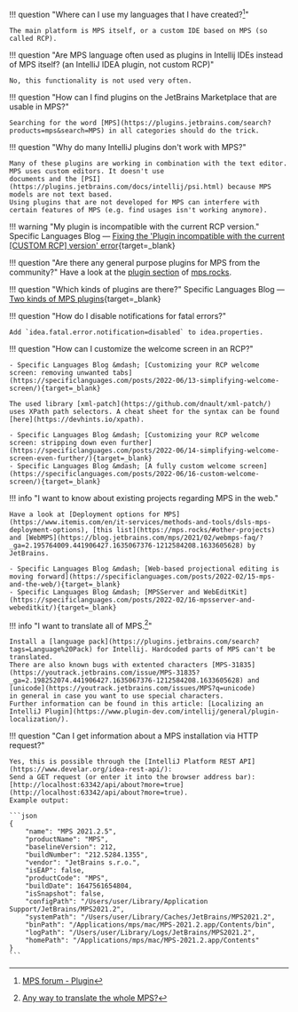 !!! question "Where can I use my languages that I have created?[^1]"

    The main platform is MPS itself, or a custom IDE based on MPS (so called RCP).

!!! question "Are MPS language often used as plugins in Intellij IDEs instead of MPS itself? (an IntelliJ IDEA plugin, not custom RCP)"

    No, this functionality is not used very often.

!!! question "How can I find plugins on the JetBrains Marketplace that are usable in MPS?"

    Searching for the word [MPS](https://plugins.jetbrains.com/search?products=mps&search=MPS) in all categories should do the trick.

!!! question "Why do many IntelliJ plugins don't work with MPS?"

    Many of these plugins are working in combination with the text editor. MPS uses custom editors. It doesn't use
    documents and the [PSI](https://plugins.jetbrains.com/docs/intellij/psi.html) because MPS models are not text based.
    Using plugins that are not developed for MPS can interfere with certain features of MPS (e.g. find usages isn't working anymore).

!!! warning "My plugin is incompatible with the current RCP version."
    Specific Languages Blog &mdash; [Fixing the 'Plugin incompatible with the current [CUSTOM RCP] version' error](https://specificlanguages.com/posts/plugin-incompatible-with-current-version/){target=_blank}

!!! question "Are there any general purpose plugins for MPS from the community?"
    Have a look at the [plugin section](https://mps.rocks/#awesome-MPS) of [mps.rocks](https://mps.rocks).

!!! question "Which kinds of plugins are there?"
    Specific Languages Blog &mdash; [Two kinds of MPS plugins](https://specificlanguages.com/posts/2022-01/24-two-kinds-of-plugins/){target=_blank}

!!! question "How do I disable notifications for fatal errors?"

    Add `idea.fatal.error.notification=disabled` to idea.properties.

!!! question "How can I customize the welcome screen in an RCP?"

    - Specific Languages Blog &mdash; [Customizing your RCP welcome screen: removing unwanted tabs](https://specificlanguages.com/posts/2022-06/13-simplifying-welcome-screen/){target=_blank}
    
    The used library [xml-patch](https://github.com/dnault/xml-patch/) uses XPath path selectors. A cheat sheet for the syntax can be found [here](https://devhints.io/xpath). 
    
    - Specific Languages Blog &mdash; [Customizing your RCP welcome screen: stripping down even further](https://specificlanguages.com/posts/2022-06/14-simplifying-welcome-screen-even-further/){target=_blank}
    - Specific Languages Blog &mdash; [A fully custom welcome screen](https://specificlanguages.com/posts/2022-06/16-custom-welcome-screen/){target=_blank}    

!!! info "I want to know about existing projects regarding MPS in the web."

    Have a look at [Deployment options for MPS](https://www.itemis.com/en/it-services/methods-and-tools/dsls-mps-deployment-options), [this list](https://mps.rocks/#other-projects) and [WebMPS](https://blog.jetbrains.com/mps/2021/02/webmps-faq/?_ga=2.195764009.441906427.1635067376-1212584208.1633605628) by JetBrains.
    
    - Specific Languages Blog &mdash; [Web-based projectional editing is moving forward](https://specificlanguages.com/posts/2022-02/15-mps-and-the-web/){target=_blank}
    - Specific Languages Blog &mdash; [MPSServer and WebEditKit](https://specificlanguages.com/posts/2022-02/16-mpsserver-and-webeditkit/){target=_blank}

!!! info "I want to translate all of MPS.[^2]"

    Install a [language pack](https://plugins.jetbrains.com/search?tags=Language%20Pack) for Intellij. Hardcoded parts of MPS can't be translated.
    There are also known bugs with extented characters [MPS-31835](https://youtrack.jetbrains.com/issue/MPS-31835?_ga=2.198252074.441906427.1635067376-1212584208.1633605628) and [unicode](https://youtrack.jetbrains.com/issues/MPS?q=unicode)
    in general in case you want to use special characters.
    Further information can be found in this article: [Localizing an IntelliJ Plugin](https://www.plugin-dev.com/intellij/general/plugin-localization/).

!!! question "Can I get information about a MPS installation via HTTP request?"

    Yes, this is possible through the [IntelliJ Platform REST API](https://www.develar.org/idea-rest-api/):
    Send a GET request (or enter it into the browser address bar): [http://localhost:63342/api/about?more=true](http://localhost:63342/api/about?more=true).
    Example output:

    ```json
    {
        "name": "MPS 2021.2.5",
        "productName": "MPS",
        "baselineVersion": 212,
        "buildNumber": "212.5284.1355",
        "vendor": "JetBrains s.r.o.",
        "isEAP": false,
        "productCode": "MPS",
        "buildDate": 1647561654804,
        "isSnapshot": false,
        "configPath": "/Users/user/Library/Application Support/JetBrains/MPS2021.2",
        "systemPath": "/Users/user/Library/Caches/JetBrains/MPS2021.2",
        "binPath": "/Applications/mps/mac/MPS-2021.2.app/Contents/bin",
        "logPath": "/Users/user/Library/Logs/JetBrains/MPS2021.2",
        "homePath": "/Applications/mps/mac/MPS-2021.2.app/Contents"
    }
    ```

[^2]:[Any way to translate the whole MPS?](https://mps-support.jetbrains.com/hc/en-us/community/posts/4407050689042-Any-way-to-translate-the-whole-MPS-)

[^1]:[MPS forum - Plugin](https://mps-support.jetbrains.com/hc/en-us/community/posts/360010679519-Plugin)